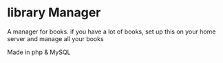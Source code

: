# library Manager
A manager for books. if you have a lot of books, set up this on your home server and manage all your books

Made in php & MySQL
